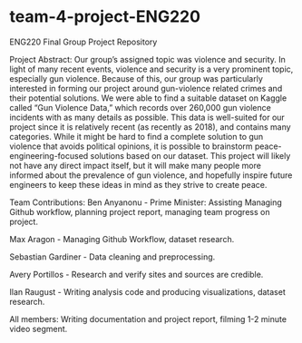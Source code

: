 # team-4-project-ENG220
ENG220 Final Group Project Repository

Project Abstract:
  Our group’s assigned topic was violence and security. In light of many recent events, violence and security is a very prominent topic, especially gun violence. Because of this, our group was particularly interested in forming our project around gun-violence related crimes and their potential solutions. We were able to find a suitable dataset on Kaggle called “Gun Violence Data,” which records over 260,000 gun violence incidents with as many details as possible. This data is well-suited for our project since it is relatively recent (as recently as 2018), and contains many categories. While it might be hard to find a complete solution to gun violence that avoids political opinions, it is possible to brainstorm peace-engineering-focused solutions based on our dataset. This project will likely not have any direct impact itself, but it will make many people more informed about the prevalence of gun violence, and hopefully inspire future engineers to keep these ideas in mind as they strive to create peace.

Team Contributions:
  Ben Anyanonu - Prime Minister: Assisting Managing Github workflow, planning project report, managing team progress on project.
  
  Max Aragon - Managing Github Workflow, dataset research.
  
  Sebastian Gardiner -  Data cleaning and preprocessing.
  
  Avery Portillos - Research and verify sites and sources are credible.
  
  Ilan Raugust - Writing analysis code and producing visualizations, dataset research.
  
  All members: Writing documentation and project report, filming 1-2 minute video segment.
